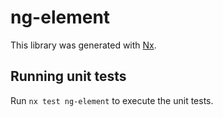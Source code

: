 # ng-element

This library was generated with [Nx](https://nx.dev).

## Running unit tests

Run `nx test ng-element` to execute the unit tests.
